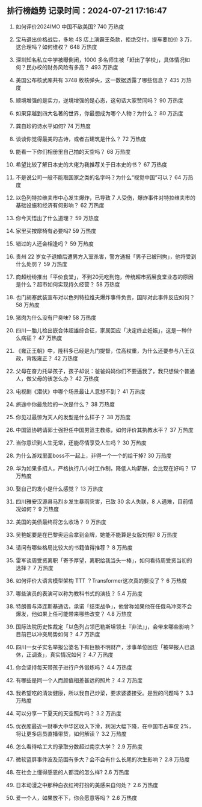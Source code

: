 
## 排行榜趋势 记录时间：2024-07-21 17:16:47
  
  1. 如何评价2024IMO 中国不敌美国? 740 万热度
    
  2. 宝马退出价格战后，多地 4S 店上演霸王条款，拒绝交付，提车要加价 3 万，这合理吗？如何维权？ 648 万热度
    
  3. 深圳知名私立中学被曝倒闭，1000 多名师生被「赶出了学校」，具体情况如何？民办校的财务风险有多高？ 493 万热度
    
  4. 美国公布核武库共有 3748 枚核弹头，这一数据透露了哪些信息？ 435 万热度
    
  5. 顺境增强的是实力，逆境增强的是心态，这句话大家赞同吗？ 90 万热度
    
  6. 如果穿越到四大名著的世界，你最想成为哪个人物？为什么？ 80 万热度
    
  7. 龚自珍的诗水平如何? 74 万热度
    
  8. 谈谈你觉得最美的古诗，或者古建筑是什么？ 72 万热度
    
  9. 能看一下你们相册里自己拍的天空吗？ 68 万热度
    
  10. 希望比较了解日本史的大佬为我推荐关于日本史的书？ 67 万热度
    
  11. 不是说公司一般不能取国家之类的名字吗？为什么“视觉中国”可以？ 64 万热度
    
  12. 以色列特拉维夫市中心发生爆炸，已导致 7 人受伤，爆炸事件对特拉维夫市的基础设施和经济有何影响？ 62 万热度
    
  13. 你今天悟出了什么道理？ 59 万热度
    
  14. 家里买按摩椅有必要吗? 59 万热度
    
  15. 错过的人还会相逢吗？ 59 万热度
    
  16. 贵州 22 岁女子退婚后遭男方入室杀害，警方通报「男子已被刑拘」，他将受到什么处罚？ 59 万热度
    
  17. 商超纷纷推出「平价食堂」，不到20元吃到饱，传统超市拓展食堂业态的原因是什么？超市如何实现持久经营？ 58 万热度
    
  18. 也门胡塞武装宣布对以色列特拉维夫爆炸事件负责，国际对此事件反应如何？ 58 万热度
    
  19. 猪肉为什么没有尸臭味? 58 万热度
    
  20. 四川一胎儿检出嵌合体超雄综合征，家属回应「决定终止妊娠」，这是一种什么病征？ 47 万热度
    
  21. 《雍正王朝》中，隆科多已经是九门提督，位高权重，为什么还要参与八王议政，背叛雍正？ 42 万热度
    
  22. 父母在奋力托举孩子，孩子却说：爸爸妈妈你们不要逼我了，我只想做个普通人，做父母的该怎么办？ 42 万热度
    
  23. 电视剧《潜伏》中哪个场景最让人意想不到？ 41 万热度
    
  24. 旅途中你最危险的一次是什么？ 38 万热度
    
  25. 你见过最惊为天人的发型是什么样子？ 38 万热度
    
  26. 中国篮协聘请郭士强担任中国男篮主教练，如何评价其执教水平？ 37 万热度
    
  27. 当你意识到人生无常，还能尽情享受人生吗？ 30 万热度
    
  28. 为什么游戏里面boss不一起上，非得一个一个的给干掉? 30 万热度
    
  29. 华为如果多招人，严格执行八小时工作制，降低人均薪酬，会比现在好吗？ 17 万热度
    
  30. 娶自己的发小是什么感觉？ 13 万热度
    
  31. 四川雅安汉源县马烈乡发生暴雨灾害，已致 30 余人失联，8 人遇难，目前情况如何？ 9 万热度
    
  32. 美国的美债最终将怎么收场？ 9 万热度
    
  33. 吴艳妮要是在巴黎奥运会拿到金牌，她能不能算是女版刘翔? 8 万热度
    
  34. 请问有哪些格局比较大的书籍值得推荐？ 8 万热度
    
  35. 雷军谈周受资离职「寄予厚望，离职给我当头一棒」，如何看待周受资当初的选择？ 7 万热度
    
  36. 如何评价大语言模型架构 TTT ？Transformer这次真的要没了？ 6 万热度
    
  37. 哪些演员的表演可以称为教科书式的演技？ 5.4 万热度
    
  38. 特朗普与泽连斯基通话，承诺「结束战争」，他曾称如果他在任俄乌冲突不会爆发，他如果上任可能带来哪些改变？ 4.8 万热度
    
  39. 国际法院历史性裁定「以色列占领巴勒斯坦领土『非法』」，会带来哪些影响？目前巴以冲突局势如何？ 4.7 万热度
    
  40. 四川一女子实名举报公婆名下有巨额不明财产，涉事单位回应「被举报人已退休，正调查」，真实情况如何？ 4.7 万热度
    
  41. 你会坚持每天带孩子进行户外锻炼吗？ 4.4 万热度
    
  42. 有哪些是同一个人而颜值相差甚远的照片？ 4.2 万热度
    
  43. 我希望吃的清淡健康，所以我自己炒菜，要求婆婆接受。是我的问题吗？ 3.3 万热度
    
  44. 可以分享一下夏天的天空照片吗？ 3.2 万热度
    
  45. 优衣库最近一财季大中华区收入下滑，利润大幅下降，在中国市占率仅 2%，将让更多店员直播带货，如何解读？ 3.2 万热度
    
  46. 怎么看待哈工大的录取分数超过南京大学？ 2.9 万热度
    
  47. 微软蓝屏事件波及范围有多大？会不会有什么长尾的次生影响？ 2.8 万热度
    
  48. 在社会上懂得感恩的人都混的怎么样? 2.6 万热度
    
  49. 日本动漫之中那种白衣红袴打扮的美感来自何处？ 2.6 万热度
    
  50. 爱一个人，如果放不下，你会愿意等吗？ 2.6 万热度
    